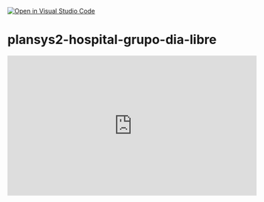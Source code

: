 [![Open in Visual Studio Code](https://classroom.github.com/assets/open-in-vscode-c66648af7eb3fe8bc4f294546bfd86ef473780cde1dea487d3c4ff354943c9ae.svg)](https://classroom.github.com/online_ide?assignment_repo_id=7551085&assignment_repo_type=AssignmentRepo)
# plansys2-hospital-grupo-dia-libre

<iframe width="560" height="315" src="https://www.youtube.com/embed/E7ry2WxH3Z0" title="YouTube video player" frameborder="0" allow="accelerometer; autoplay; clipboard-write; encrypted-media; gyroscope; picture-in-picture" allowfullscreen></iframe>
